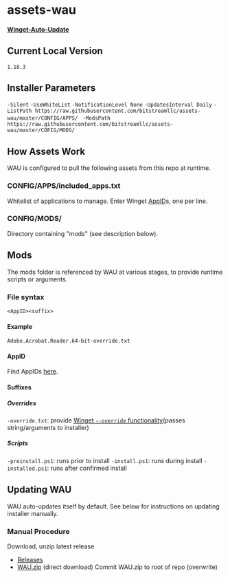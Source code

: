 # assets-wau
#### [Winget-Auto-Update](https://github.com/Romanitho/Winget-AutoUpdate)

## Current Local Version
`1.18.3`

## Installer Parameters
`-Silent`
`-UseWhiteList`
`-NotificationLevel None` 
`-UpdatesInterval Daily`
`-ListPath https://raw.githubusercontent.com/bitstreamllc/assets-wau/master/CONFIG/APPS/ `
`-ModsPath https://raw.githubusercontent.com/bitstreamllc/assets-wau/master/COFIG/MODS/`

## How Assets Work
WAU is configured to pull the following assets from this repo at runtime. 

### CONFIG/APPS/included_apps.txt
Whitelist of applications to manage. Enter Winget [AppID](https://winget.run)s, one per line. 

### CONFIG/MODS/
Directory containing "mods" (see description below). 

## Mods
The mods folder is referenced by WAU at various stages, to provide runtime scripts or arguments.

### File syntax
`<AppID><suffix>`

#### Example
`Adobe.Acrobat.Reader.64-bit-override.txt`

#### AppID
Find AppIDs [here](https://winget.run).

#### Suffixes

##### Overrides
`-override.txt`: provide [Winget `--override` functionality](Adobe.Acrobat.Reader.64-bit-override.txt)(passes string/arguments to installer)

##### Scripts
`-preinstall.ps1`: runs prior to install
`-install.ps1`: runs during install
`-installed.ps1`: runs after confirmed install

## Updating WAU
WAU auto-updates itself by default. See below for instructions on updating installer manually.

### Manual Procedure
Download, unzip latest release
  - [Releases](https://github.com/Romanitho/Winget-AutoUpdate/releases)
  - [WAU.zip](https://github.com/Romanitho/Winget-AutoUpdate/releases/latest/download/WAU.zip) (direct download)
Commit WAU.zip to root of repo (overwrite)